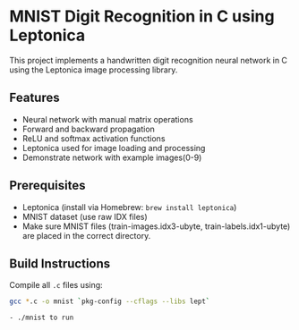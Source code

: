 # MNIST Digit Recognition in C using Leptonica

This project implements a handwritten digit recognition neural network in C using the Leptonica image processing library.

## Features
- Neural network with manual matrix operations
- Forward and backward propagation
- ReLU and softmax activation functions
- Leptonica used for image loading and processing
- Demonstrate network with example images(0-9)

## Prerequisites
- Leptonica (install via Homebrew: `brew install leptonica`)
- MNIST dataset (use raw IDX files)
- Make sure MNIST files (train-images.idx3-ubyte, train-labels.idx1-ubyte) are placed in the correct directory.

## Build Instructions

Compile all `.c` files using:

```bash
gcc *.c -o mnist `pkg-config --cflags --libs lept`

- ./mnist to run